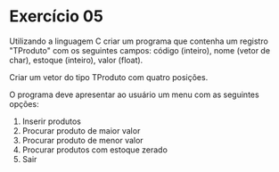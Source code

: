 # Exercício 05  
  
Utilizando a linguagem C criar um programa que contenha um registro "TProduto" com os seguintes campos: código (inteiro), nome (vetor de char), estoque (inteiro), valor (float).  
  
Criar um vetor do tipo TProduto com quatro posições.  
  
O programa deve apresentar ao usuário um menu com as seguintes opções:  
  
1. Inserir produtos  
2. Procurar produto de maior valor  
3. Procurar produto de menor valor  
4. Procurar produtos com estoque zerado  
9. Sair
